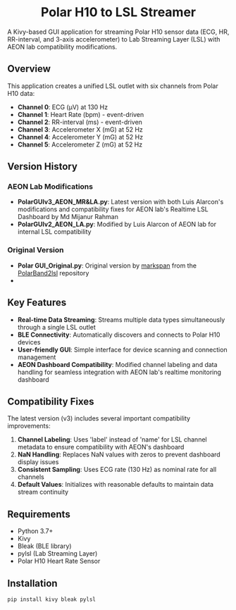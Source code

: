 <h1 align="center">Polar H10 to LSL Streamer</h1>
A Kivy-based GUI application for streaming Polar H10 sensor data (ECG, HR, RR-interval, and 3-axis accelerometer) to Lab Streaming Layer (LSL) with AEON lab compatibility modifications.

## Overview

This application creates a unified LSL outlet with six channels from Polar H10 data:
- **Channel 0**: ECG (µV) at 130 Hz
- **Channel 1**: Heart Rate (bpm) - event-driven
- **Channel 2**: RR-interval (ms) - event-driven  
- **Channel 3**: Accelerometer X (mG) at 52 Hz
- **Channel 4**: Accelerometer Y (mG) at 52 Hz
- **Channel 5**: Accelerometer Z (mG) at 52 Hz

## Version History

### AEON Lab Modifications
- **PolarGUIv3_AEON_MR&LA.py**: Latest version with both Luis Alarcon's modifications and compatibility fixes for AEON lab's Realtime LSL Dashboard by Md Mijanur Rahman
- **PolarGUIv2_AEON_LA.py**: Modified by Luis Alarcon of AEON lab for internal LSL compatibility

### Original Version
- **Polar GUI_Original.py**: Original version by [markspan](https://github.com/markspan/PolarBand2lsl/) from the [PolarBand2lsl](https://github.com/markspan/PolarBand2lsl/) repository
- 
## Key Features

- **Real-time Data Streaming**: Streams multiple data types simultaneously through a single LSL outlet
- **BLE Connectivity**: Automatically discovers and connects to Polar H10 devices
- **User-friendly GUI**: Simple interface for device scanning and connection management
- **AEON Dashboard Compatibility**: Modified channel labeling and data handling for seamless integration with AEON lab's realtime monitoring dashboard

## Compatibility Fixes

The latest version (v3) includes several important compatibility improvements:

1. **Channel Labeling**: Uses 'label' instead of 'name' for LSL channel metadata to ensure compatibility with AEON's dashboard
2. **NaN Handling**: Replaces NaN values with zeros to prevent dashboard display issues
3. **Consistent Sampling**: Uses ECG rate (130 Hz) as nominal rate for all channels
4. **Default Values**: Initializes with reasonable defaults to maintain data stream continuity

## Requirements

- Python 3.7+
- Kivy
- Bleak (BLE library)
- pylsl (Lab Streaming Layer)
- Polar H10 Heart Rate Sensor

## Installation

```bash
pip install kivy bleak pylsl
